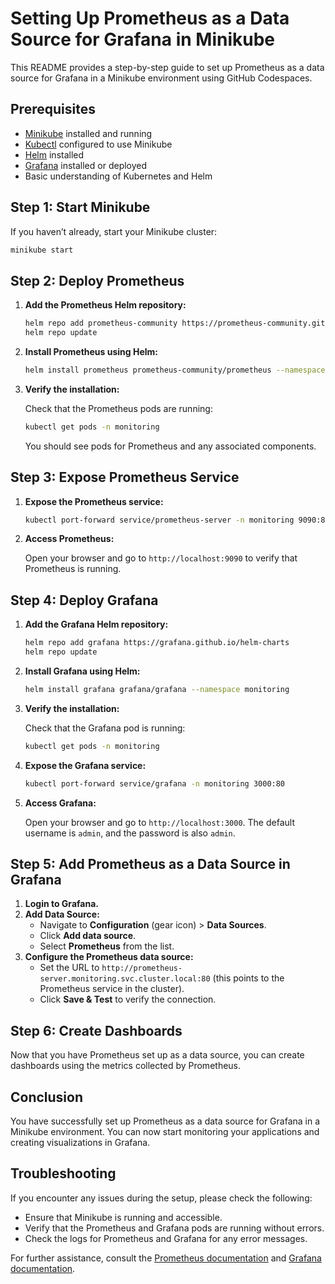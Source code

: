 # Setting Up Prometheus as a Data Source for Grafana in Minikube

This README provides a step-by-step guide to set up Prometheus as a data source for Grafana in a Minikube environment using GitHub Codespaces.

## Prerequisites

- [Minikube](https://minikube.sigs.k8s.io/docs/start/) installed and running
- [Kubectl](https://kubernetes.io/docs/tasks/tools/install-kubectl/) configured to use Minikube
- [Helm](https://helm.sh/docs/intro/install/) installed
- [Grafana](https://grafana.com/get) installed or deployed
- Basic understanding of Kubernetes and Helm

## Step 1: Start Minikube

If you haven’t already, start your Minikube cluster:

```bash
minikube start
```

## Step 2: Deploy Prometheus

1. **Add the Prometheus Helm repository:**

   ```bash
   helm repo add prometheus-community https://prometheus-community.github.io/helm-charts
   helm repo update
   ```

2. **Install Prometheus using Helm:**

   ```bash
   helm install prometheus prometheus-community/prometheus --namespace monitoring --create-namespace
   ```

3. **Verify the installation:**

   Check that the Prometheus pods are running:

   ```bash
   kubectl get pods -n monitoring
   ```

   You should see pods for Prometheus and any associated components.

## Step 3: Expose Prometheus Service

1. **Expose the Prometheus service:**

   ```bash
   kubectl port-forward service/prometheus-server -n monitoring 9090:80
   ```

2. **Access Prometheus:**

   Open your browser and go to `http://localhost:9090` to verify that Prometheus is running.

## Step 4: Deploy Grafana

1. **Add the Grafana Helm repository:**

   ```bash
   helm repo add grafana https://grafana.github.io/helm-charts
   helm repo update
   ```

2. **Install Grafana using Helm:**

   ```bash
   helm install grafana grafana/grafana --namespace monitoring
   ```

3. **Verify the installation:**

   Check that the Grafana pod is running:

   ```bash
   kubectl get pods -n monitoring
   ```

4. **Expose the Grafana service:**

   ```bash
   kubectl port-forward service/grafana -n monitoring 3000:80
   ```

5. **Access Grafana:**

   Open your browser and go to `http://localhost:3000`. The default username is `admin`, and the password is also `admin`.

## Step 5: Add Prometheus as a Data Source in Grafana

1. **Login to Grafana.**
2. **Add Data Source:**
   - Navigate to **Configuration** (gear icon) > **Data Sources**.
   - Click **Add data source**.
   - Select **Prometheus** from the list.
3. **Configure the Prometheus data source:**
   - Set the URL to `http://prometheus-server.monitoring.svc.cluster.local:80` (this points to the Prometheus service in the cluster).
   - Click **Save & Test** to verify the connection.

## Step 6: Create Dashboards

Now that you have Prometheus set up as a data source, you can create dashboards using the metrics collected by Prometheus.

## Conclusion

You have successfully set up Prometheus as a data source for Grafana in a Minikube environment. You can now start monitoring your applications and creating visualizations in Grafana.

## Troubleshooting

If you encounter any issues during the setup, please check the following:

- Ensure that Minikube is running and accessible.
- Verify that the Prometheus and Grafana pods are running without errors.
- Check the logs for Prometheus and Grafana for any error messages.

For further assistance, consult the [Prometheus documentation](https://prometheus.io/docs/introduction/overview/) and [Grafana documentation](https://grafana.com/docs/grafana/latest/).